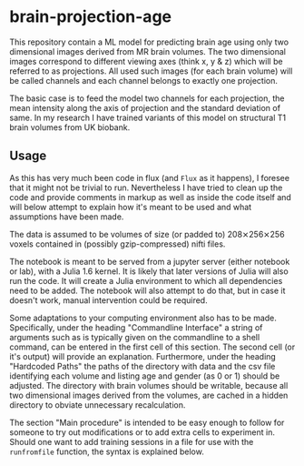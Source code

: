 # brain-projection-age
This repository contain a ML model for predicting brain age using only two dimensional images derived from MR brain volumes. The two dimensional images correspond
to different viewing axes (think x, y & z) which will be referred to as projections. All used such images (for each brain volume) will be called channels and each
channel belongs to exactly one projection.

The basic case is to feed the model two channels for each projection, the mean intensity along the axis of projection and the standard deviation of same. In my research
I have trained variants of this model on structural T1 brain volumes from UK biobank.

## Usage
As this has very much been code in flux (and `Flux` as it happens), I foresee that it might not be trivial to run. Nevertheless I have tried to clean up the code
and provide comments in markup as well as inside the code itself and will below attempt to explain how it's meant to be used and what assumptions have been made.

The data is assumed to be volumes of size (or padded to) 208⨯256⨯256 voxels contained in (possibly gzip-compressed) nifti files.

The notebook is meant to be served from a jupyter server (either notebook or lab), with a Julia 1.6 kernel. It is likely that later versions of Julia will also run
the code. It will create a Julia environment to which all dependencies need to be added. The notebook will also attempt to do that, but in case it doesn't work, manual
intervention could be required.

Some adaptations to your computing environment also has to be made. Specifically, under the heading "Commandline Interface" a string of arguments such as is typically
given on the commandline to a shell command, can be entered in the first cell of this section. The second cell (or it's output) will provide an explanation. Furthermore,
under the heading "Hardcoded Paths" the paths of the directory with data and the csv file identifying each volume and listing age and gender (as 0 or 1) should be
adjusted. The directory with brain volumes should be writable, because all two dimensional images derived from the volumes, are cached in a hidden directory to obviate
unnecessary recalculation.

The section "Main procedure" is intended to be easy enough to follow for someone to try out modifications or to add extra cells to experiment in. Should one want to add
training sessions in a file for use with the `runfromfile` function, the syntax is explained below.
